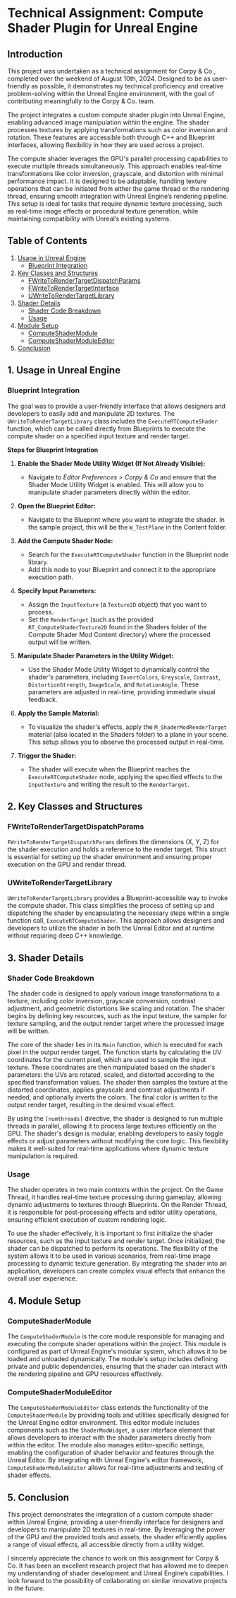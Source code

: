 # Technical Assignment: Compute Shader Plugin for Unreal Engine

## Introduction

This project was undertaken as a technical assignment for Corpy & Co., completed over the weekend of August 10th, 2024. Designed to be as user-friendly as possible, it demonstrates my technical proficiency and creative problem-solving within the Unreal Engine environment, with the goal of contributing meaningfully to the Corpy & Co. team.

The project integrates a custom compute shader plugin into Unreal Engine, enabling advanced image manipulation within the engine. The shader processes textures by applying transformations such as color inversion and rotation. These features are accessible both through C++ and Blueprint interfaces, allowing flexibility in how they are used across a project.

The compute shader leverages the GPU's parallel processing capabilities to execute multiple threads simultaneously. This approach enables real-time transformations like color inversion, grayscale, and distortion with minimal performance impact. It is designed to be adaptable, handling texture operations that can be initiated from either the game thread or the rendering thread, ensuring smooth integration with Unreal Engine’s rendering pipeline. This setup is ideal for tasks that require dynamic texture processing, such as real-time image effects or procedural texture generation, while maintaining compatibility with Unreal’s existing systems.

## Table of Contents

1. [Usage in Unreal Engine](#usage-in-unreal-engine)
   - [Blueprint Integration](#blueprint-integration)
2. [Key Classes and Structures](#key-classes-and-structures)
   - [FWriteToRenderTargetDispatchParams](#fwritetorendertargetdispatchparams)
   - [FWriteToRenderTargetInterface](#fwritetorendertargetinterface)
   - [UWriteToRenderTargetLibrary](#uwritetorendertargetlibrary)
3. [Shader Details](#shader-details)
   - [Shader Code Breakdown](#shader-code-breakdown)
   - [Usage](#usage)
4. [Module Setup](#module-setup)
   - [ComputeShaderModule](#computeshadermodule)
   - [ComputeShaderModuleEditor](#computeshadermoduleeditor)
5. [Conclusion](#conclusion)

## 1. Usage in Unreal Engine

### Blueprint Integration

The goal was to provide a user-friendly interface that allows designers and developers to easily add and manipulate 2D textures. The `UWriteToRenderTargetLibrary` class includes the `ExecuteRTComputeShader` function, which can be called directly from Blueprints to execute the compute shader on a specified input texture and render target.

**Steps for Blueprint Integration**

1. **Enable the Shader Mode Utility Widget (If Not Already Visible):**
   - Navigate to *Editor Preferences > Corpy & Co* and ensure that the Shader Mode Utility Widget is enabled. This will allow you to manipulate shader parameters directly within the editor.

2. **Open the Blueprint Editor:**
   - Navigate to the Blueprint where you want to integrate the shader. In the sample project, this will be the `W_TestPlane` in the Content folder.

3. **Add the Compute Shader Node:**
   - Search for the `ExecuteRTComputeShader` function in the Blueprint node library.
   - Add this node to your Blueprint and connect it to the appropriate execution path.

4. **Specify Input Parameters:**
   - Assign the `InputTexture` (a `Texture2D` object) that you want to process.
   - Set the `RenderTarget` (such as the provided `RT_ComputeShaderTexture2D` found in the Shaders folder of the Compute Shader Mod Content directory) where the processed output will be written.

5. **Manipulate Shader Parameters in the Utility Widget:**
   - Use the Shader Mode Utility Widget to dynamically control the shader's parameters, including `InvertColors`, `Greyscale`, `Contrast`, `DistortionStrength`, `ImageScale`, and `RotationAngle`. These parameters are adjusted in real-time, providing immediate visual feedback.

6. **Apply the Sample Material:**
   - To visualize the shader's effects, apply the `M_ShaderModRenderTarget` material (also located in the Shaders folder) to a plane in your scene. This setup allows you to observe the processed output in real-time.

7. **Trigger the Shader:**
   - The shader will execute when the Blueprint reaches the `ExecuteRTComputeShader` node, applying the specified effects to the `InputTexture` and writing the result to the `RenderTarget`.

## 2. Key Classes and Structures

### FWriteToRenderTargetDispatchParams

`FWriteToRenderTargetDispatchParams` defines the dimensions (X, Y, Z) for the shader execution and holds a reference to the render target. This struct is essential for setting up the shader environment and ensuring proper execution on the GPU and render thread.

### UWriteToRenderTargetLibrary

`UWriteToRenderTargetLibrary` provides a Blueprint-accessible way to invoke the compute shader. This class simplifies the process of setting up and dispatching the shader by encapsulating the necessary steps within a single function call, `ExecuteRTComputeShader`. This approach allows designers and developers to utilize the shader in both the Unreal Editor and at runtime without requiring deep C++ knowledge.

## 3. Shader Details

### Shader Code Breakdown

The shader code is designed to apply various image transformations to a texture, including color inversion, grayscale conversion, contrast adjustment, and geometric distortions like scaling and rotation. The shader begins by defining key resources, such as the input texture, the sampler for texture sampling, and the output render target where the processed image will be written.

The core of the shader lies in its `Main` function, which is executed for each pixel in the output render target. The function starts by calculating the UV coordinates for the current pixel, which are used to sample the input texture. These coordinates are then manipulated based on the shader's parameters: the UVs are rotated, scaled, and distorted according to the specified transformation values. The shader then samples the texture at the distorted coordinates, applies grayscale and contrast adjustments if needed, and optionally inverts the colors. The final color is written to the output render target, resulting in the desired visual effect.

By using the `[numthreads]` directive, the shader is designed to run multiple threads in parallel, allowing it to process large textures efficiently on the GPU. The shader's design is modular, enabling developers to easily toggle effects or adjust parameters without modifying the core logic. This flexibility makes it well-suited for real-time applications where dynamic texture manipulation is required.

### Usage

The shader operates in two main contexts within the project. On the Game Thread, it handles real-time texture processing during gameplay, allowing dynamic adjustments to textures through Blueprints. On the Render Thread, it is responsible for post-processing effects and editor utility operations, ensuring efficient execution of custom rendering logic.

To use the shader effectively, it is important to first initialize the shader resources, such as the input texture and render target. Once initialized, the shader can be dispatched to perform its operations. The flexibility of the system allows it to be used in various scenarios, from real-time image processing to dynamic texture generation. By integrating the shader into an application, developers can create complex visual effects that enhance the overall user experience.

## 4. Module Setup

### ComputeShaderModule

The `ComputeShaderModule` is the core module responsible for managing and executing the compute shader operations within the project. This module is configured as part of Unreal Engine's modular system, which allows it to be loaded and unloaded dynamically. The module's setup includes defining private and public dependencies, ensuring that the shader can interact with the rendering pipeline and GPU resources effectively.

### ComputeShaderModuleEditor

The `ComputeShaderModuleEditor` class extends the functionality of the `ComputeShaderModule` by providing tools and utilities specifically designed for the Unreal Engine editor environment. This editor module includes components such as the `ShaderModWidget`, a user interface element that allows developers to interact with the shader parameters directly from within the editor. The module also manages editor-specific settings, enabling the configuration of shader behavior and features through the Unreal Editor. By integrating with Unreal Engine's editor framework, `ComputeShaderModuleEditor` allows for real-time adjustments and testing of shader effects.

## 5. Conclusion

This project demonstrates the integration of a custom compute shader within Unreal Engine, providing a user-friendly interface for designers and developers to manipulate 2D textures in real-time. By leveraging the power of the GPU and the provided tools and assets, the shader efficiently applies a range of visual effects, all accessible directly from a utility widget.

I sincerely appreciate the chance to work on this assignment for Corpy & Co. It has been an excellent research project that has allowed me to deepen my understanding of shader development and Unreal Engine’s capabilities. I look forward to the possibility of collaborating on similar innovative projects in the future.
